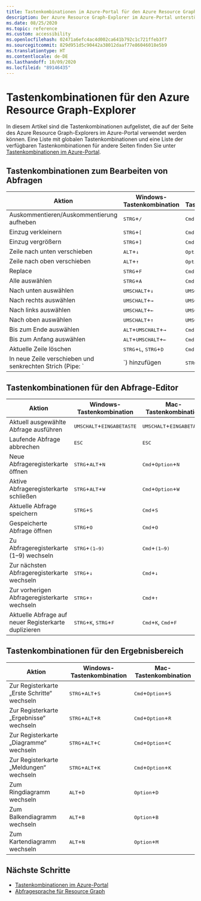 ```yaml
---
title: Tastenkombinationen im Azure-Portal für den Azure Resource Graph-Explorer
description: Der Azure Resource Graph-Explorer im Azure-Portal unterstützt Tastenkombinationen für das Ausführen von Aktionen und das Navigieren.
ms.date: 08/25/2020
ms.topic: reference
ms.custom: accessibility
ms.openlocfilehash: 02471a6efc4ac4d002ca641b792c1c721ffeb3f7
ms.sourcegitcommit: 829d951d5c90442a38012daaf77e86046018e5b9
ms.translationtype: HT
ms.contentlocale: de-DE
ms.lasthandoff: 10/09/2020
ms.locfileid: "89146435"
---
```

# <a name="keyboard-shortcuts-for-azure-resource-graph-explorer"></a>Tastenkombinationen für den Azure Resource Graph-Explorer

In diesem Artikel sind die Tastenkombinationen aufgelistet, die auf der Seite des Azure Resource Graph-Explorers im Azure-Portal verwendet werden können. Eine Liste mit globalen Tastenkombinationen und eine Liste der verfügbaren Tastenkombinationen für andere Seiten finden Sie unter [Tastenkombinationen im Azure-Portal](../../../azure-portal/azure-portal-keyboard-shortcuts.md).

## <a name="keyboard-shortcuts-for-editing-queries"></a>Tastenkombinationen zum Bearbeiten von Abfragen

| Aktion | Windows-Tastenkombination | Mac-Tastenkombination |
|---|---|---|
|Auskommentieren/Auskommentierung aufheben |<kbd>STRG</kbd>+<kbd>/</kbd> | <kbd>Cmd</kbd>+<kbd>/</kbd> |
|Einzug verkleinern |<kbd>STRG</kbd>+<kbd>[</kbd> |<kbd>Cmd</kbd>+<kbd>[</kbd> |
|Einzug vergrößern |<kbd>STRG</kbd>+<kbd>]</kbd> |<kbd>Cmd</kbd>+<kbd>]</kbd> |
|Zeile nach unten verschieben |<kbd>ALT</kbd>+<kbd>↓</kbd> |<kbd>Option</kbd>+<kbd>↓</kbd> |
|Zeile nach oben verschieben |<kbd>ALT</kbd>+<kbd>↑</kbd> |<kbd>Option</kbd>+<kbd>↑</kbd> |
|Replace |<kbd>STRG</kbd>+<kbd>F</kbd> |<kbd>Cmd</kbd>+<kbd>ALT</kbd>+<kbd>F</kbd> |
|Alle auswählen |<kbd>STRG</kbd>+<kbd>A</kbd> |<kbd>Cmd</kbd>+<kbd>A</kbd> |
|Nach unten auswählen |<kbd>UMSCHALT</kbd>+<kbd>↓</kbd> |<kbd>UMSCHALT</kbd>+<kbd>↓</kbd> |
|Nach rechts auswählen |<kbd>UMSCHALT</kbd>+<kbd>→</kbd> |<kbd>UMSCHALT</kbd>+<kbd>→</kbd> |
|Nach links auswählen |<kbd>UMSCHALT</kbd>+<kbd>←</kbd> |<kbd>UMSCHALT</kbd>+<kbd>←</kbd> |
|Nach oben auswählen |<kbd>UMSCHALT</kbd>+<kbd>↑</kbd> |<kbd>UMSCHALT</kbd>+<kbd>↑</kbd> |
|Bis zum Ende auswählen |<kbd>ALT</kbd>+<kbd>UMSCHALT</kbd>+<kbd>→</kbd> |<kbd>Cmd</kbd>+<kbd>UMSCHALT</kbd>+<kbd>→</kbd> |
|Bis zum Anfang auswählen |<kbd>ALT</kbd>+<kbd>UMSCHALT</kbd>+<kbd>←</kbd> |<kbd>Cmd</kbd>+<kbd>UMSCHALT</kbd>+<kbd>←</kbd> |
|Aktuelle Zeile löschen |<kbd>STRG</kbd>+<kbd>L</kbd>, <kbd>STRG</kbd>+<kbd>D</kbd>  |<kbd>Cmd</kbd>+<kbd>L</kbd>, <kbd>Cmd</kbd>+<kbd>D</kbd> |
|In neue Zeile verschieben und senkrechten Strich (Pipe: `|`) hinzufügen |<kbd>STRG</kbd>+<kbd>EINGABETASTE</kbd> |<kbd>Cmd</kbd>+<kbd>EINGABETASTE</kbd> |

## <a name="keyboard-shortcuts-for-the-query-editor"></a>Tastenkombinationen für den Abfrage-Editor

| Aktion | Windows-Tastenkombination | Mac-Tastenkombination |
|---|---|---|
|Aktuell ausgewählte Abfrage ausführen |<kbd>UMSCHALT</kbd>+<kbd>EINGABETASTE</kbd> | <kbd>UMSCHALT</kbd>+<kbd>EINGABETASTE</kbd> |
|Laufende Abfrage abbrechen |<kbd>ESC</kbd> | <kbd>ESC</kbd> |
|Neue Abfrageregisterkarte öffnen |<kbd>STRG</kbd>+<kbd>ALT</kbd>+<kbd>N</kbd> | <kbd>Cmd</kbd>+<kbd>Option</kbd>+<kbd>N</kbd> |
|Aktive Abfrageregisterkarte schließen |<kbd>STRG</kbd>+<kbd>ALT</kbd>+<kbd>W</kbd> | <kbd>Cmd</kbd>+<kbd>Option</kbd>+<kbd>W</kbd> |
|Aktuelle Abfrage speichern |<kbd>STRG</kbd>+<kbd>S</kbd> | <kbd>Cmd</kbd>+<kbd>S</kbd> |
|Gespeicherte Abfrage öffnen |<kbd>STRG</kbd>+<kbd>O</kbd> | <kbd>Cmd</kbd>+<kbd>O</kbd> |
|Zu Abfrageregisterkarte (1–9) wechseln |<kbd>STRG</kbd>+<kbd>(1–9)</kbd> | <kbd>Cmd</kbd>+<kbd>(1–9)</kbd> |
|Zur nächsten Abfrageregisterkarte wechseln |<kbd>STRG</kbd>+<kbd>↓</kbd> | <kbd>Cmd</kbd>+<kbd>↓</kbd> |
|Zur vorherigen Abfrageregisterkarte wechseln |<kbd>STRG</kbd>+<kbd>↑</kbd> | <kbd>Cmd</kbd>+<kbd>↑</kbd> |
|Aktuelle Abfrage auf neuer Registerkarte duplizieren |<kbd>STRG</kbd>+<kbd>K</kbd>, <kbd>STRG</kbd>+<kbd>F</kbd> | <kbd>Cmd</kbd>+<kbd>K</kbd>, <kbd>Cmd</kbd>+<kbd>F</kbd> |

## <a name="keyboard-shortcuts-for-the-results-pane"></a>Tastenkombinationen für den Ergebnisbereich

| Aktion | Windows-Tastenkombination | Mac-Tastenkombination |
|---|---|---|
|Zur Registerkarte „Erste Schritte“ wechseln  |<kbd>STRG</kbd>+<kbd>ALT</kbd>+<kbd>S</kbd> | <kbd>Cmd</kbd>+<kbd>Option</kbd>+<kbd>S</kbd> |
|Zur Registerkarte „Ergebnisse“ wechseln  |<kbd>STRG</kbd>+<kbd>ALT</kbd>+<kbd>R</kbd> | <kbd>Cmd</kbd>+<kbd>Option</kbd>+<kbd>R</kbd> |
|Zur Registerkarte „Diagramme“ wechseln  |<kbd>STRG</kbd>+<kbd>ALT</kbd>+<kbd>C</kbd> | <kbd>Cmd</kbd>+<kbd>Option</kbd>+<kbd>C</kbd> |
|Zur Registerkarte „Meldungen“ wechseln  |<kbd>STRG</kbd>+<kbd>ALT</kbd>+<kbd>K</kbd> | <kbd>Cmd</kbd>+<kbd>Option</kbd>+<kbd>K</kbd> |
|Zum Ringdiagramm wechseln  |<kbd>ALT</kbd>+<kbd>D</kbd> | <kbd>Option</kbd>+<kbd>D</kbd> |
|Zum Balkendiagramm wechseln  |<kbd>ALT</kbd>+<kbd>B</kbd> | <kbd>Option</kbd>+<kbd>B</kbd> |
|Zum Kartendiagramm wechseln  |<kbd>ALT</kbd>+<kbd>N</kbd> | <kbd>Option</kbd>+<kbd>M</kbd> |

## <a name="next-steps"></a>Nächste Schritte

- [Tastenkombinationen im Azure-Portal](../../../azure-portal/azure-portal-keyboard-shortcuts.md)
- [Abfragesprache für Resource Graph](../concepts/query-language.md)
